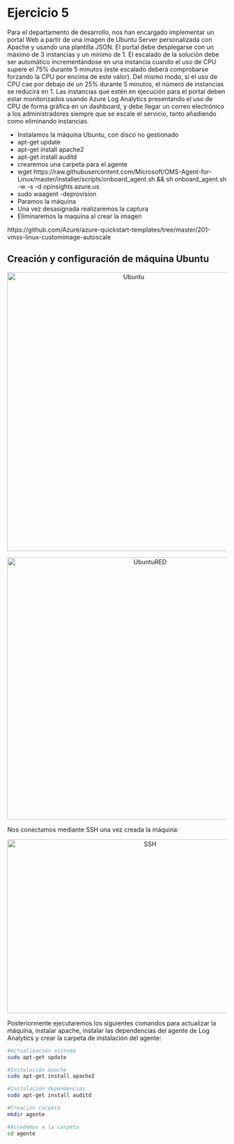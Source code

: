 # Ejercicio 5

Para el departamento de desarrollo, nos han encargado implementar un portal Web a partir de una imagen de Ubuntu Server personalizada con Apache y usando una plantilla JSON. El portal debe desplegarse con un máximo de 3 instancias y un mínimo de 1. El escalado de la solución debe ser automático incrementándose en una instancia cuando el uso de CPU supere el 75% durante 5 minutos (este escalado deberá comprobarse forzando la CPU por encima de este valor). Del mismo modo, si el uso de CPU cae por debajo de un 25% durante 5 minutos, el número de instancias se reducirá en 1. Las instancias que estén en ejecución para el portal deben estar monitorizados usando Azure Log Analytics presentando el uso de CPU de forma gráfica en un dashboard, y debe llegar un correo electrónico a los administradores siempre que se escale el servicio, tanto añadiendo como eliminando instancias.


<ul>
  <li>Instalamos la máquina Ubuntu, con disco no gestionado</li>
  <li>apt-get update</li>
  <li>apt-get install apache2</li>
  <li>apt-get install auditd</li>
  <li>crearemos una carpeta para el agente</li>
  <li>wget https://raw.githubusercontent.com/Microsoft/OMS-Agent-for-Linux/master/installer/scripts/onboard_agent.sh && sh onboard_agent.sh -w <YOUR WORKSPACE ID> -s <YOUR WORKSPACE PRIMARY KEY> -d opinsights.azure.us</li>
  <li>sudo waagent -deprovision</li>
  <li>Paramos la máquina</li>
  <li>Una vez desasignada realizaremos la captura</li>
  <li>Eliminaremos la maquina al crear la imagen</li>  
</ul>

<p>https://github.com/Azure/azure-quickstart-templates/tree/master/201-vmss-linux-customimage-autoscale</p>

## Creación y configuración de máquina Ubuntu

<p align="center">
  <img src="https://live.staticflickr.com/65535/40868226613_7c3ec4e309_z.jpg" width="565" height="640" alt="Ubuntu">
</p>

<p align="center">
  <img src="https://live.staticflickr.com/65535/32890977987_e19c62e747_z.jpg" width="640" height="602" alt="UbuntuRED">
</p>

Nos conectamos mediante SSH una vez creada la máquina:

<p align="center">
  <img src="https://live.staticflickr.com/65535/33957674448_2873c62bfb_z.jpg" width="640" height="399" alt="SSH">
</p>

Posteriormente ejecutaremos los siguientes comandos para actualizar la máquina, instalar apache, instalar las dependencias del agente de Log Analytics y crear la carpeta de instalación del agente:

```Bash
#Actualización sistema
sudo apt-get update

#Instalación Apache
sudo apt-get install apache2

#Instalación dependencias
sudo apt-get install auditd

#Creación carpeta
mkdir agente

#Accedemos a la carpeta
cd agente
```
